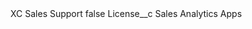 <?xml version="1.0" encoding="UTF-8"?>
<CustomMetadata xmlns="http://soap.sforce.com/2006/04/metadata" xmlns:xsi="http://www.w3.org/2001/XMLSchema-instance" xmlns:xsd="http://www.w3.org/2001/XMLSchema">
    <label>XC Sales Support</label>
    <protected>false</protected>
    <values>
        <field>License__c</field>
        <value xsi:type="xsd:string">Sales Analytics Apps</value>
    </values>
</CustomMetadata>
